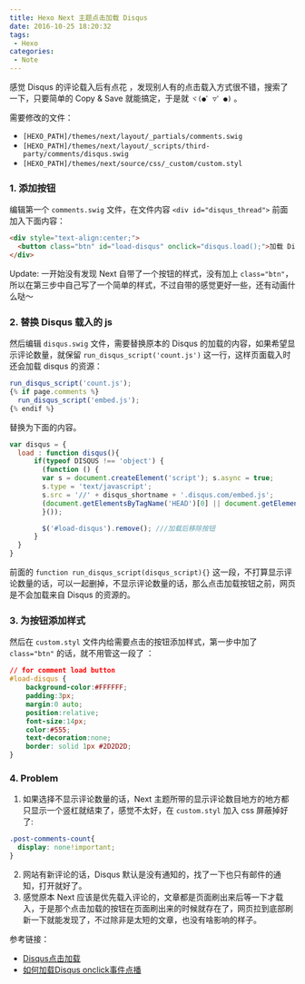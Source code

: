 ```yaml
---
title: Hexo Next 主题点击加载 Disqus
date: 2016-10-25 18:20:32
tags:
 - Hexo
categories:
 - Note
---
```

感觉 Disqus 的评论载入后有点花 ，发现别人有的点击载入方式很不错，搜索了一下，只要简单的 Copy & Save 就能搞定，于是就 `ヾ(●゜▽゜●)` 。

需要修改的文件：
- `[HEXO_PATH]/themes/next/layout/_partials/comments.swig`
- `[HEXO_PATH]/themes/next/layout/_scripts/third-party/comments/disqus.swig`
- `[HEXO_PATH]/themes/next/source/css/_custom/custom.styl`

<!--more-->

### 1. 添加按钮
编辑第一个 `comments.swig` 文件，在文件内容 `<div id="disqus_thread">` 前面加入下面内容：
```html
<div style="text-align:center;">
  <button class="btn" id="load-disqus" onclick="disqus.load();">加载 Disqus 评论</button>
</div>
```

Update:
一开始没有发现 Next 自带了一个按钮的样式，没有加上 `class="btn"`，所以在第三步中自己写了一个简单的样式，不过自带的感觉更好一些，还有动画什么哒～

### 2. 替换 Disqus 载入的 js

然后编辑 `disqus.swig` 文件，需要替换原本的 Disqus 的加载的内容，如果希望显示评论数量，就保留 `run_disqus_script('count.js')` 这一行，这样页面载入时还会加载 disqus 的资源：
```js
run_disqus_script('count.js');
{% if page.comments %}
  run_disqus_script('embed.js');
{% endif %}
```

替换为下面的内容。
```js
var disqus = {
  load : function disqus(){
      if(typeof DISQUS !== 'object') {
        (function () {
        var s = document.createElement('script'); s.async = true;
        s.type = 'text/javascript';
        s.src = '//' + disqus_shortname + '.disqus.com/embed.js';
        (document.getElementsByTagName('HEAD')[0] || document.getElementsByTagName('BODY')[0]).appendChild(s);
        }());

        $('#load-disqus').remove(); ///加载后移除按钮
      }
  }
}
```

前面的 `function run_disqus_script(disqus_script){}` 这一段，不打算显示评论数量的话，可以一起删掉，不显示评论数量的话，那么点击加载按钮之前，网页是不会加载来自 Disqus 的资源的。

### 3. 为按钮添加样式
然后在 `custom.styl` 文件内给需要点击的按钮添加样式，第一步中加了 `class="btn"` 的话，就不用管这一段了 ：
```css
// for comment load button
#load-disqus {
    background-color:#FFFFFF;
    padding:3px;
    margin:0 auto;
    position:relative;
    font-size:14px;
    color:#555;
    text-decoration:none;
    border: solid 1px #2D2D2D;
}
```

### 4. Problem
1. 如果选择不显示评论数量的话，Next 主题所带的显示评论数目地方的地方都只显示一个竖杠就结束了，感觉不太好，在 `custom.styl` 加入 css 屏蔽掉好了:
  ```css
  .post-comments-count{
    display: none!important;
  }
  ```
2. 网站有新评论的话，Disqus 默认是没有通知的，找了一下也只有邮件的通知，打开就好了。
3. 感觉原本 Next 应该是优先载入评论的，文章都是页面刷出来后等一下才载入，于是那个点击加载的按钮在页面刷出来的时候就存在了，网页拉到底部刷新一下就能发现了，不过除非是太短的文章，也没有啥影响的样子。  


参考链接：
- [Disqus点击加载](https://gist.github.com/JimmehCai/84dead2d2919af05fede)
- [如何加载Disqus onclick事件点播](http://zh-cn.affdu.com/how-to-load-disqus-onclick-event.html)
